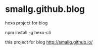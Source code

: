 # smallg.github.blog
hexo project for blog

npm install -g hexo-cli

this project for blog http://smallg.github.io/
